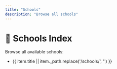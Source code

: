 ```yaml
---
title: "Schools"
description: "Browse all schools"
---
```


# 🏫 Schools Index

Browse all available schools:

<ClientOnly>
  <ContentQuery path="/schools" :exclude="['/schools/index']" v-slot="{ data }">
    <ul class="list-disc pl-5">
      <li v-for="item in data" :key="item._path">
        <NuxtLink :to="item._path" class="text-blue-600 hover:underline">
          {{ item.title || item._path.replace('/schools/', '') }}
        </NuxtLink>
      </li>
    </ul>
  </ContentQuery>
</ClientOnly>


